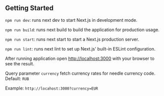 ## Getting Started

```npm run dev```: runs next dev to start Next.js in development mode.

```npm run build```: runs next build to build the application for production usage.

```npm run start```: runs next start to start a Next.js production server.

```npm run lint```: runs next lint to set up Next.js' built-in ESLint configuration.

After running application open [http://localhost:3000](http://localhost:3000) with your browser to see the result.

Query parameter ```currency``` fetch currency rates for needle currency code. Default: ```RUB```

Example: ```http://locahost:3000?currency=EUR```
